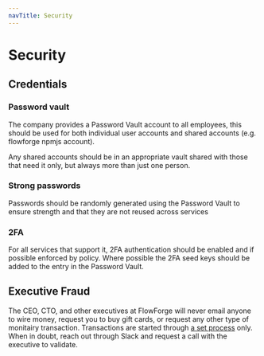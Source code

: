 ```yaml
---
navTitle: Security
---
```


# Security

## Credentials

### Password vault

The company provides a Password Vault account to all employees, this should be used for both individual user accounts and shared accounts (e.g. flowforge npmjs account).

Any shared accounts should be in an appropriate vault shared with those that need it only, but always more than just one person.

### Strong passwords

Passwords should be randomly generated using the Password Vault to ensure strength and that they are not reused across services

### 2FA

For all services that support it, 2FA authentication should be enabled and if possible enforced by policy. Where possible the 2FA seed keys should be added to the entry in the Password Vault.

## Executive Fraud

The CEO, CTO, and other executives at FlowForge will never email anyone to wire
money, request you to buy gift cards, or request any other type of monitairy
transaction. Transactions are started through [a set process](../operations/vendors.md)
only. When in doubt, reach out through Slack and request a call with the executive
to validate.
